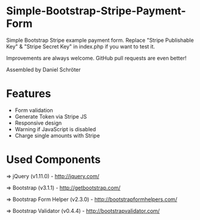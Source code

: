 Simple-Bootstrap-Stripe-Payment-Form
====================================

Simple Bootstrap Stripe example payment form.
Replace "Stripe Publishable Key" & "Stripe Secret Key" in index.php if you want to test it.

Improvements are always welcome. GitHub pull requests are even better!

Assembled by Daniel Schröter

Features
===============
* Form validation
* Generate Token via Stripe JS
* Responsive design
* Warning if JavaScript is disabled
* Charge single amounts with Stripe

Used Components
===============

=> jQuery (v1.11.0) - http://jquery.com/

=> Bootstrap (v3.1.1) - http://getbootstrap.com/

=> Bootstrap Form Helper (v2.3.0) - http://bootstrapformhelpers.com/

=> Bootstrap Validator (v0.4.4) - http://bootstrapvalidator.com/
